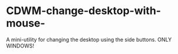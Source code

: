 # CDWM-change-desktop-with-mouse-
A mini-utility for changing the desktop using the side buttons.
ONLY WINDOWS!




